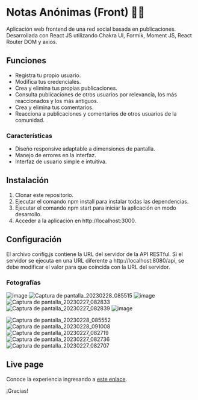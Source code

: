 # Notas Anónimas (Front) :bust_in_silhouette::speech_balloon:

Aplicación web frontend de una red social basada en publicaciones. Desarrollada con React JS utilizando Chakra UI, Formik, Moment JS, React Router DOM y axios.

## Funciones

- Registra tu propio usuario.
- Modifica tus credenciales.
- Crea y elimina tus propias publicaciones.
- Consulta publicaciones de otros usuarios por relevancia, los más reaccionados y los más antiguos.
- Crea y elimina tus comentarios.
- Reacciona a publicaciones y comentarios de otros usuarios de la comunidad.

### Características

- Diseño responsive adaptable a dimensiones de pantalla.
- Manejo de errores en la interfaz.
- Interfaz de usuario simple e intuitiva.

## Instalación
1. Clonar este repositorio.
2. Ejecutar el comando npm install para instalar todas las dependencias.
3. Ejecutar el comando npm start para iniciar la aplicación en modo desarrollo.
4. Acceder a la aplicación en http://localhost:3000.

## Configuración
El archivo config.js contiene la URL del servidor de la API RESTful. Si el servidor se ejecuta en una URL diferente a http://localhost:8080/api, se debe modificar el valor para que coincida con la URL del servidor.

### Fotografías

![image](https://user-images.githubusercontent.com/71740420/222026895-2d2d189b-e69e-474f-add9-fa21d8d370f5.png)
![Captura de pantalla_20230228_085515](https://user-images.githubusercontent.com/71740420/222026962-91713257-b9aa-4c02-9c14-d5d0dca851e9.png)
![image](https://user-images.githubusercontent.com/71740420/222027168-9346cbe6-a8a8-45d7-9eb6-b48bdbc0b032.png)
![Captura de pantalla_20230227_082833](https://user-images.githubusercontent.com/71740420/221732311-720475f3-b253-4e62-b238-7fdd9b1f63e5.png)
![Captura de pantalla_20230227_082839](https://user-images.githubusercontent.com/71740420/221732322-8075e9bc-a1ea-4808-afbb-e28450169ce8.png)
![image](https://user-images.githubusercontent.com/71740420/221734230-8b3daa39-4a68-40cd-b75e-ccf38f1bd2f1.png)

![Captura de pantalla_20230228_085552](https://user-images.githubusercontent.com/71740420/222027319-8e2d4dd9-2f8e-4ecd-9374-bfa972964b0d.png)
![Captura de pantalla_20230228_091008](https://user-images.githubusercontent.com/71740420/222027346-dc7c5b2e-95cb-42b1-b559-cafd28bbf8a6.png)
![Captura de pantalla_20230227_082719](https://user-images.githubusercontent.com/71740420/221733697-d78189e7-1602-4fc3-97a9-7205b50e1ab3.png)
![Captura de pantalla_20230227_082736](https://user-images.githubusercontent.com/71740420/221733710-2de215d3-812b-4801-b514-1f34712c0125.png)
![Captura de pantalla_20230227_082707](https://user-images.githubusercontent.com/71740420/221733714-00a18d5c-efac-4abd-a0a3-0abf9f23ef38.png)

## Live page

Conoce la experiencia ingresando a [este enlace](https://notasanonimas.netlify.app/).

¡Gracias!

